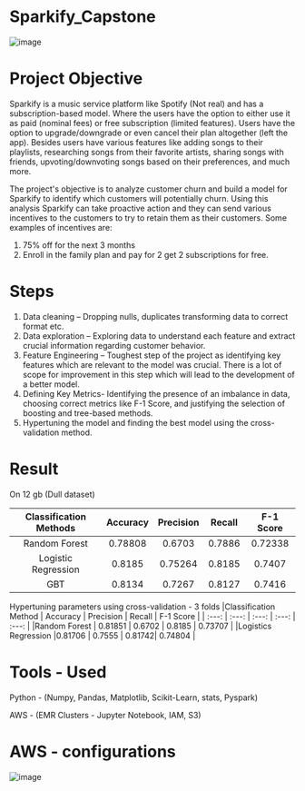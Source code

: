 # Sparkify_Capstone

![image](https://github.com/ishankcode/Sparkify_Capstone/assets/66678343/fb12b698-6008-42dc-8514-7cf633626be8)


# Project Objective
Sparkify is a music service platform like Spotify (Not real) and has a subscription-based model. Where the users have the option to either use it as paid (nominal fees) or free subscription (limited features). Users have the option to upgrade/downgrade or even cancel their plan altogether (left the app). Besides users have various features like adding songs to their playlists, researching songs from their favorite artists, sharing songs with friends, upvoting/downvoting songs based on their preferences, and much more.

The project's objective is to analyze customer churn and build a model for Sparkify to identify which customers will potentially churn. Using this analysis Sparkify can take proactive action and they can send various incentives to the customers to try to retain them as their customers. Some examples of incentives are:
1.	75% off for the next 3 months
2.	Enroll in the family plan and pay for 2 get 2 subscriptions for free.

# Steps
1.	Data cleaning – Dropping nulls, duplicates transforming data to correct format etc.
2.	Data exploration – Exploring data to understand each feature and extract crucial information regarding customer behavior.
3.	Feature Engineering – Toughest step of the project as identifying key features which are relevant to the model was crucial. There is a lot of scope for improvement in this step which will lead to the development of a better model.
4.	Defining Key Metrics- Identifying the presence of an imbalance in data, choosing correct metrics like F-1 Score, and justifying the selection of boosting and tree-based methods.
5.	Hypertuning the model and finding the best model using the cross-validation method.

# Result
On 12 gb (Dull dataset)

|Classification Methods|	Accuracy	|Precision	|Recall	|F-1 Score|
| :---:                | :---:      |:---:      | :---: | :---:   |
|Random Forest         |	0.78808	  |0.6703	    |0.7886	|0.72338  |
|Logistic Regression	 |0.8185	    |0.75264	  |0.8185	|0.7407   |
|GBT	                 |0.8134	    |0.7267	    |0.8127	|0.7416   |

Hypertuning parameters using cross-validation - 3 folds
|Classification Method	| Accuracy | Precision | Recall |	F-1 Score |
| :---:                 | :---:    | :---:     | :---:  | :---:     |
|Random Forest          |	0.81851	 | 0.6702	   | 0.8185 |	0.73707   |
|Logistics Regression	  |0.81706	 | 0.7555    | 0.81742|	0.74804   |




# Tools - Used
Python -  (Numpy, Pandas, Matplotlib, Scikit-Learn, stats, Pyspark)

AWS - (EMR Clusters - Jupyter Notebook, IAM, S3)

# AWS - configurations
![image](https://github.com/ishankcode/Sparkify_Capstone/assets/66678343/22f0106d-d5dd-4393-b1e3-79e89df10aad)
